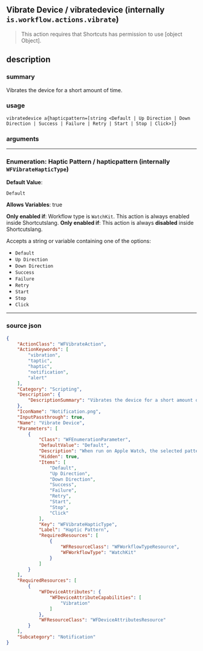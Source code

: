 
## Vibrate Device / vibratedevice (internally `is.workflow.actions.vibrate`)

> This action requires that Shortcuts has permission to use [object Object].


## description

### summary

Vibrates the device for a short amount of time.


### usage
```
vibratedevice a{hapticpattern=[string <Default | Up Direction | Down Direction | Success | Failure | Retry | Start | Stop | Click>]}
```

### arguments

---

### Enumeration: Haptic Pattern / hapticpattern (internally `WFVibrateHapticType`)
**Default Value**:
```
Default
```
**Allows Variables**: true

**Only enabled if**: Workflow type is `WatchKit`. This action is always enabled inside Shortcutslang.
**Only enabled if**: This action is always **disabled** inside Shortcutslang.

Accepts a string 
or variable
containing one of the options:

- `Default`
- `Up Direction`
- `Down Direction`
- `Success`
- `Failure`
- `Retry`
- `Start`
- `Stop`
- `Click`

---

### source json

```json
{
	"ActionClass": "WFVibrateAction",
	"ActionKeywords": [
		"vibration",
		"taptic",
		"haptic",
		"notification",
		"alert"
	],
	"Category": "Scripting",
	"Description": {
		"DescriptionSummary": "Vibrates the device for a short amount of time."
	},
	"IconName": "Notification.png",
	"InputPassthrough": true,
	"Name": "Vibrate Device",
	"Parameters": [
		{
			"Class": "WFEnumerationParameter",
			"DefaultValue": "Default",
			"Description": "When run on Apple Watch, the selected pattern will be tapped on to your wrist.",
			"Hidden": true,
			"Items": [
				"Default",
				"Up Direction",
				"Down Direction",
				"Success",
				"Failure",
				"Retry",
				"Start",
				"Stop",
				"Click"
			],
			"Key": "WFVibrateHapticType",
			"Label": "Haptic Pattern",
			"RequiredResources": [
				{
					"WFResourceClass": "WFWorkflowTypeResource",
					"WFWorkflowType": "WatchKit"
				}
			]
		}
	],
	"RequiredResources": [
		{
			"WFDeviceAttributes": {
				"WFDeviceAttributeCapabilities": [
					"Vibration"
				]
			},
			"WFResourceClass": "WFDeviceAttributesResource"
		}
	],
	"Subcategory": "Notification"
}
```
